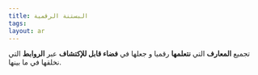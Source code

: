 ```yaml
---
title: البستنة الرقمية
tags: 
layout: ar 
---
```


تجميع **المعارف** التي **نتعلمها** رقميا و جعلها في **فضاء قابل للإكتشاف** عبر **الروابط** التي نخلقها في ما بينها.
